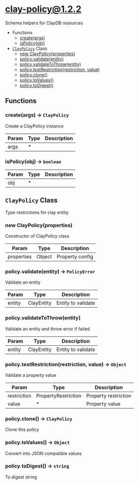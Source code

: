 # clay-policy@1.2.2

Schema helpers for ClayDB resources

+ Functions
  + [create(args)](#clay-policy-function-create)
  + [isPolicy(obj)](#clay-policy-function-is-policy)
+ [`ClayPolicy`](#clay-policy-class) Class
  + [new ClayPolicy(properties)](#clay-policy-class-clay-policy-constructor)
  + [policy.validate(entity)](#clay-policy-class-clay-policy-validate)
  + [policy.validateToThrow(entity)](#clay-policy-class-clay-policy-validateToThrow)
  + [policy.testRestriction(restriction, value)](#clay-policy-class-clay-policy-testRestriction)
  + [policy.clone()](#clay-policy-class-clay-policy-clone)
  + [policy.toValues()](#clay-policy-class-clay-policy-toValues)
  + [policy.toDigest()](#clay-policy-class-clay-policy-toDigest)

## Functions

<a class='md-heading-link' name="clay-policy-function-create" ></a>

### create(args) -> `ClayPolicy`

Create a ClayPolicy instance

| Param | Type | Description |
| ----- | --- | -------- |
| args | * |  |

<a class='md-heading-link' name="clay-policy-function-is-policy" ></a>

### isPolicy(obj) -> `boolean`



| Param | Type | Description |
| ----- | --- | -------- |
| obj | * |  |



<a class='md-heading-link' name="clay-policy-class"></a>

## `ClayPolicy` Class

Type restrictions for clay entity




<a class='md-heading-link' name="clay-policy-class-clay-policy-constructor" ></a>

### new ClayPolicy(properties)

Constructor of ClayPolicy class

| Param | Type | Description |
| ----- | --- | -------- |
| properties | Object | Property config |


<a class='md-heading-link' name="clay-policy-class-clay-policy-validate" ></a>

### policy.validate(entity) -> `PolicyError`

Validate an entity

| Param | Type | Description |
| ----- | --- | -------- |
| entity | ClayEntity | Entity to validate |


<a class='md-heading-link' name="clay-policy-class-clay-policy-validateToThrow" ></a>

### policy.validateToThrow(entity)

Validate an entity and throw error if failed.

| Param | Type | Description |
| ----- | --- | -------- |
| entity | ClayEntity | Entity to validate |


<a class='md-heading-link' name="clay-policy-class-clay-policy-testRestriction" ></a>

### policy.testRestriction(restriction, value) -> `Object`

Validate a property value

| Param | Type | Description |
| ----- | --- | -------- |
| restriction | PropertyRestriction | Property restriction |
| value | * | Property value |


<a class='md-heading-link' name="clay-policy-class-clay-policy-clone" ></a>

### policy.clone() -> `ClayPolicy`

Clone this policy

<a class='md-heading-link' name="clay-policy-class-clay-policy-toValues" ></a>

### policy.toValues() -> `Object`

Convert into JSON compatible values

<a class='md-heading-link' name="clay-policy-class-clay-policy-toDigest" ></a>

### policy.toDigest() -> `string`

To digest string



